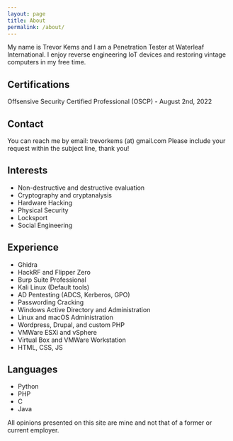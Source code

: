 ```yaml
---
layout: page
title: About
permalink: /about/
---
```

My name is Trevor Kems and I am a Penetration Tester at Waterleaf International. I enjoy reverse engineering IoT devices and restoring vintage computers in my free time.

## Certifications
Offsensive Security Certified Professional (OSCP) - August 2nd, 2022

## Contact
You can reach me by email: trevorkems (at) gmail.com
Please include your request within the subject line, thank you!


## Interests

- Non-destructive and destructive evaluation
- Cryptography and cryptanalysis
- Hardware Hacking
- Physical Security
- Locksport
- Social Engineering

## Experience

- Ghidra
- HackRF and Flipper Zero
- Burp Suite Professional
- Kali Linux (Default tools)
- AD Pentesting (ADCS, Kerberos, GPO)
- Passwording Cracking
- Windows Active Directory and Administration
- Linux and macOS Administration
- Wordpress, Drupal, and custom PHP
- VMWare ESXi and vSphere
- Virtual Box and VMWare Workstation
- HTML, CSS, JS

## Languages

- Python
- PHP
- C
- Java


All opinions presented on this site are mine and not that of a former or current employer.
